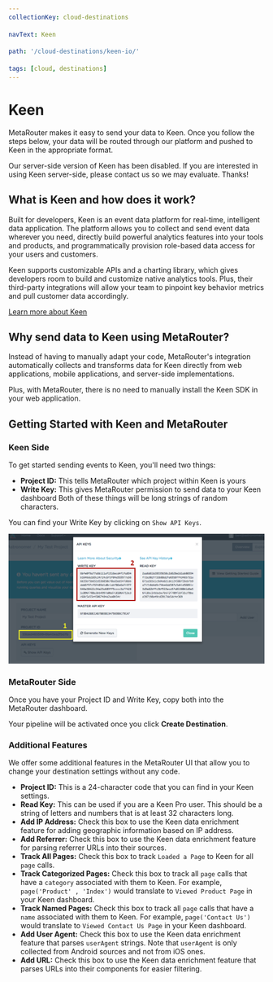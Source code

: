 ```yaml
---
collectionKey: cloud-destinations

navText: Keen

path: '/cloud-destinations/keen-io/'

tags: [cloud, destinations]
---
```


# Keen

MetaRouter makes it easy to send your data to Keen. Once you follow the steps below, your data will be routed through our platform and pushed to Keen in the appropriate format.

<div class="warning">
Our server-side version of Keen has been disabled. If you are interested in using Keen server-side, please contact us so we may evaluate. Thanks!
</div>

## What is Keen and how does it work?

Built for developers, Keen is an event data platform for real-time, intelligent data application. The platform allows you to collect and send event data wherever you need, directly build powerful analytics features into your tools and products, and programmatically provision role-based data access for your users and customers.

Keen supports customizable APIs and a charting library, which gives developers room to build and customize native analytics tools. Plus, their third-party integrations will allow your team to pinpoint key behavior metrics and pull customer data accordingly.

[Learn more about Keen](https://keen.io/)

## Why send data to Keen using MetaRouter?

Instead of having to manually adapt your code, MetaRouter's integration automatically collects and transforms data for Keen directly from web applications, mobile applications, and server-side implementations.

Plus, with MetaRouter, there is no need to manually install the Keen SDK in your web application.

## Getting Started with Keen and MetaRouter

### Keen Side

To get started sending events to Keen, you'll need two things:

- **Project ID:** This tells MetaRouter which project within Keen is yours
- **Write Key:** This gives MetaRouter permission to send data to your Keen dashboard
  Both of these things will be long strings of random characters.

You can find your Write Key by clicking on `Show API Keys`.

![keen-io1](/images/keen-io1.png)

### MetaRouter Side

Once you have your Project ID and Write Key, copy both into the MetaRouter dashboard.

Your pipeline will be activated once you click **Create Destination**.

### Additional Features

We offer some additional features in the MetaRouter UI that allow you to change your destination settings without any code.

- **Project ID:** This is a 24-character code that you can find in your Keen settings.
- **Read Key:** This can be used if you are a Keen Pro user. This should be a string of letters and numbers that is at least 32 characters long.
- **Add IP Address:** Check this box to use the Keen data enrichment feature for adding geographic information based on IP address.
- **Add Referrer:** Check this box to use the Keen data enrichment feature for parsing referrer URLs into their sources.
- **Track All Pages:** Check this box to track `Loaded a Page` to Keen for all `page` calls.
- **Track Categorized Pages:** Check this box to track all `page` calls that have a `category` associated with them to Keen. For example, `page('Product' , 'Index')` would translate to `Viewed Product Page` in your Keen dashboard.
- **Track Named Pages:** Check this box to track all `page` calls that have a `name` associated with them to Keen. For example, `page('Contact Us')` would translate to `Viewed Contact Us Page` in your Keen dashboard.
- **Add User Agent:** Check this box to use the Keen data enrichment feature that parses `userAgent` strings. Note that `userAgent` is only collected from Android sources and not from iOS ones.
- **Add URL:** Check this box to use the Keen data enrichment feature that parses URLs into their components for easier filtering.
